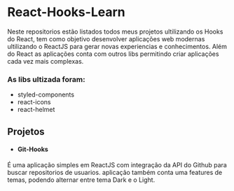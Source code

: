 # React-Hooks-Learn

Neste repositorios estão listados todos meus projetos ultilizando os Hooks do React, tem como objetivo  desenvolver aplicações web modernas ultilizando o ReactJS para gerar novas experiencias e conhecimentos. Além do React as aplicações conta com outros libs permitindo criar aplicações cada vez mais complexas.

### As libs ultizada foram:

* styled-components
* react-icons
* react-helmet

## Projetos
- #### Git-Hooks

É uma aplicação simples em ReactJS com integração da API do Github para buscar repositorios de usuarios. aplicação também conta uma features de temas, podendo alternar entre tema Dark e o Light.
